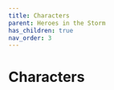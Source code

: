 ```yaml
---
title: Characters
parent: Heroes in the Storm
has_children: true
nav_order: 3
---
```


# Characters
